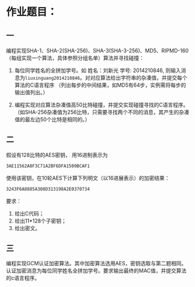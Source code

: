 # 作业题目：

## 一

编程实现SHA-1、SHA-2(SHA-256)、SHA-3(SHA-3-256)、MD5、RIPMD-160（每组实现一个算法，具体参照分组名单）算法并寻找碰撞：

1. 每位同学姓名的全拼加学号。如 姓名：刘新光  学号: 2014210846, 则输入消息为``liuxinguang2014210846``。对对应算法给出字符串的杂凑值，并提交每个算法的C语言程序 （列出每步的中间结果，如MD5有64步，实例需将每步的输出值列出。）

2. 编程实现对应算法杂凑值高50比特碰撞，并提交实现碰撞寻找的C语言程序。（如SHA-256杂凑值为256比特，只需要寻找两个不同的消息，其产生的杂凑值的最左边50个比特是相同的。）

## 二

假设有128比特的AES密钥， 用16进制表示为

```default
3AE11562A8F3C71A2BF6DFA1509BCAF1
```

使用该密钥，在10轮AES下计算下列明文（以16进展表示）的加密结果：

```default
3243F6A8885A308D313198A2E0370734
```

要求：

1. 给出C代码；
2. 给出11*128个子密钥；
3. 给出密文。


## 三

编程实现GCM认证加密算法。其中加密算法选用AES，密钥选取与第二题相同。认证加密消息为每位同学姓名全拼加学号。要求输出最终的MAC值，并提交算法的c语言程序。


